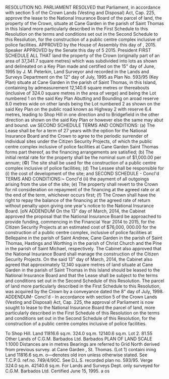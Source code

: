 RESOLUTION NO.
PARLIAMENT
RESOLVED that Parliament, in accordance with section 5 of the Crown Lands (Vesting and Disposal) Act, Cap. 225, approve the lease to the National Insurance Board of the parcel of land, the property of the Crown, situate at Cane Garden in the parish of Saint Thomas in this Island more particularly described in the First Schedule to this Resolution on the terms and conditions set out in the Second Schedule to this Resolution, for the construction of a public centre complex inclusive of police facilities.
APPROVED by the House of Assembly this
day of
, 2015.
Speaker
APPROVED by the Senate this
day of
5
2015.
President
FIRST SCHEDULE
ALL THAT land the property of the Crown (originally part of an area of 37,341.7 square metres) which was subdivided into lots as shown and delineated on a Key Plan made and certified on the 15" day of June, 1995 by J. M. Peterkin, Land Surveyor and recorded in the Lands and Surveys Department on the 12" day of July, 1995 as Plan No. 593/95 (Key Plan) situate at Cane Garden in the parish of Saint Thomas, in this Island, containing by admeasurement 12,140.6 square metres or thereabouts (inclusive of 324.0 square metres in the area of verge) and being the Lot numbered 1 on the said Key Plan Abutting and Bounding on aroad reserve 8.0 metres wide on other lands being the Lot numbered 2 as shown on the said Key Plan on the public road known as Highway 2 with reserve 6.4 metres, leading to Shop Hill in one direction and to Bridgefield in the other direction as shown on the said Key Plan or however else the same may abut and bound.
uw
SECOND SCHEDULE
TERMS AND CONDITIONS:
(a) The Lease shall be for a term of 27 years with the option for the National Insurance Board and the Crown to agree to the periodic surrender of individual sites under the Citizen Security Projects, of which the public centre complex inclusive of police facilities at Cane Garden Saint Thomas forms part thereof, as the financing arrangements are satisfied;
(b) The initial rental rate for the property shall be the nominal sum of $1,000.00 per annum;
(©) The site shall be used for the construction of a public centre complex inclusive of police facilities;
(d) The Lessee shall be responsible for
(i) the cost of development of the site; and
SECOND SCHEDULE - Concl'd
TERMS AND CONDITIONS:~ Concl'd
(ii) the payment of all outgoings arising from the use of the site;
(e) The property shall revert to the Crown for nil consideration on repayment of the financing at the agreed rate or at the end of the term, whichever occurs first;
(f) The Crown shall have the right to repay the balance of the financing at the agreed rate of return without penalty upon giving one year's notice to the National Insurance Board.
[oN
ADDENDUM
On the 13" day of March, 2014, the Cabinet approved the proposal that the National Insurance Board be approached to provide funding, commencing in the Financial Year 2014 to 2015, for the Citizen Security Projects at an estimated cost of $76,000, 000.00 for the construction of a public centre complex, inclusive of police facilities at Bellepaine in the parish of Saint Andrew, Cane Garden in the parish of Saint Thomas, Hastings and Worthing in the parish of Christ Church and the Pine in the parish of Saint Michael, respectively. The Cabinet also approved that the National Insurance Board shall manage the construction of the Citizen Security Projects.
On the said 13" day of March, 2014, the Cabinet also agreed that approximately 12,140 square metres of land situate at Cane Garden in the parish of Saint Thomas in this Island should be leased to the National Insurance Board and that the Lease shall be subject to the terms and conditions set out in the Second Schedule of this Resolution.
The parcel of land more particularly described in the First Schedule to this Resolution, was acquired by the Crown by a conveyance dated the 8" day of July, 1998.
ADDENDUM- Concl'd -
In accordance with section 5 of the Crown Lands (Vesting and Disposal) Act, Cap. 225, the approval of Parliament is now sought to lease to the National Insurance Board the parcel of land, more particularly described in the First Schedule of this Resolution on the terms and conditions set out in the Second Schedule of this Resolution, for the construction of a public centre complex inclusive of police facilities.

To Shop Hill. Land 11816.6 sq.m. 324.0 sq.m. 12140.6 sq.m. Lot 2. 81.55
Other Lands of C.G.M. Barbados Ltd.
Barbados
PLAN OF LAND
SCALE 1:1000
Distances are in metres Bearings are referred to Grid North derived from previous survey.
at
Cane Garden , St. Thomas. (Lot 1)
containi ining Land 11816.6 sq.m.
o—denotes old iron unless otherwise stated. See T.C.P.0. ref.no. 749/4/90C. See D.L.S. recorded plan no. 593/95.
Verge 324.0 sq.m.
42140.6 sq.m.
For Lands and Surveys Dept. only
surveyed for C.G.M. Barbados Ltd.
Certified
June 15, 1995. a os
